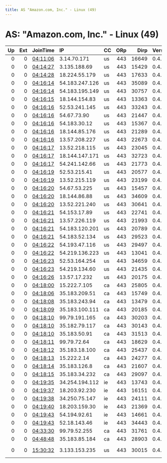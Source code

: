 ```yaml
---
title: AS "Amazon.com, Inc." - Linux (49)
---
```


# AS: "Amazon.com, Inc." - Linux (49)

|   Up |   Ext | JoinTime                                                                                            | IP             | CC   |   ORp |   Dirp | Version   | Contact               | Nickname   |   eFamMembers |
|-----:|------:|:----------------------------------------------------------------------------------------------------|:---------------|:-----|------:|-------:|:----------|:----------------------|:-----------|--------------:|
|    0 |     0 | [04:11:06](https://metrics.torproject.org/rs.html#details/874F3FD1512242A7F28335D9F4B6AB6233222665) | 3.14.70.171    | us   |   443 |  16649 | 0.4.2.6   | None                  | Unnamed    |             1 |
|    0 |     0 | [04:14:27](https://metrics.torproject.org/rs.html#details/4B98155897B22B23B40CACE1C26DCC424BC6BD0C) | 3.135.188.69   | us   |   443 |  15429 | 0.4.2.6   | None                  | Unnamed    |             1 |
|    0 |     0 | [04:14:28](https://metrics.torproject.org/rs.html#details/675730AAC83F19CBF7FB7E5460E4539EAFE0628E) | 18.224.55.179  | us   |   443 |  17633 | 0.4.2.6   | None                  | Unnamed    |             1 |
|    0 |     0 | [04:16:14](https://metrics.torproject.org/rs.html#details/1B0E915C78D5339F8B8D6E9780F430F0CBE7C69D) | 54.183.247.126 | us   |   443 |  35089 | 0.4.2.6   | None                  | Unnamed    |             1 |
|    0 |     0 | [04:16:14](https://metrics.torproject.org/rs.html#details/DB7C042A63E49E05622B624F974E55901190DCD7) | 54.183.195.149 | us   |   443 |  30757 | 0.4.2.6   | None                  | Unnamed    |             1 |
|    0 |     0 | [04:16:15](https://metrics.torproject.org/rs.html#details/E158F0126D7B25668751810429D66F67FF0934BD) | 18.144.154.83  | us   |   443 |  13363 | 0.4.2.6   | None                  | Unnamed    |             1 |
|    0 |     0 | [04:16:16](https://metrics.torproject.org/rs.html#details/57CFABF87A6640CE6AF58D58A77CC7BA937B9B36) | 52.53.241.145  | us   |   443 |  33243 | 0.4.2.6   | None                  | Unnamed    |             1 |
|    0 |     0 | [04:16:16](https://metrics.torproject.org/rs.html#details/5B5D895FAC7681A70FFB2166FCCCB60AEEDBAED6) | 54.67.73.90    | us   |   443 |  21447 | 0.4.2.6   | None                  | Unnamed    |             1 |
|    0 |     0 | [04:16:16](https://metrics.torproject.org/rs.html#details/DCC9357A576802F83FD4E144B7D0DE8C4BC1C388) | 54.183.30.12   | us   |   443 |  15367 | 0.4.2.6   | None                  | Unnamed    |             1 |
|    0 |     0 | [04:16:16](https://metrics.torproject.org/rs.html#details/E368D881758A1F0033C2C47195BC92C648E16F35) | 18.144.85.176  | us   |   443 |  21289 | 0.4.2.6   | None                  | Unnamed    |             1 |
|    0 |     0 | [04:16:16](https://metrics.torproject.org/rs.html#details/EFD28B78AFB86FA3429551952B3CC6BF2754D11C) | 13.57.208.227  | us   |   443 |  22673 | 0.4.2.6   | None                  | Unnamed    |             1 |
|    0 |     0 | [04:16:17](https://metrics.torproject.org/rs.html#details/4A9915D248988A1FEC8525479E42CDE9AA95010E) | 13.52.218.115  | us   |   443 |  23045 | 0.4.2.6   | None                  | Unnamed    |             1 |
|    0 |     0 | [04:16:17](https://metrics.torproject.org/rs.html#details/6110357F11A431A3AE852F39D0E792CD07069FE8) | 18.144.147.171 | us   |   443 |  32723 | 0.4.2.6   | None                  | Unnamed    |             1 |
|    0 |     0 | [04:16:17](https://metrics.torproject.org/rs.html#details/E8E00376A433F7E2569396CB25E7CE3BF4BEA49A) | 54.241.142.66  | us   |   443 |  21773 | 0.4.2.6   | None                  | Unnamed    |             1 |
|    0 |     0 | [04:16:19](https://metrics.torproject.org/rs.html#details/CE1D1B2D0DB44DF1D50BB588251C5F0EF956145A) | 52.53.215.41   | us   |   443 |  20577 | 0.4.2.6   | None                  | Unnamed    |             1 |
|    0 |     0 | [04:16:19](https://metrics.torproject.org/rs.html#details/EF9532C7B0C8A2BC9FDD90F91C04A515010076AB) | 13.52.215.119  | us   |   443 |  23199 | 0.4.2.6   | None                  | Unnamed    |             1 |
|    0 |     0 | [04:16:20](https://metrics.torproject.org/rs.html#details/65C2F7ACE871B7DEC568C7C86FDAE00D1CC7643F) | 54.67.53.225   | us   |   443 |  15457 | 0.4.2.6   | None                  | Unnamed    |             1 |
|    0 |     0 | [04:16:20](https://metrics.torproject.org/rs.html#details/9E0BD3B5C2DD847B980D405043DC8507A5B31C89) | 18.144.86.88   | us   |   443 |  34609 | 0.4.2.6   | None                  | Unnamed    |             1 |
|    0 |     0 | [04:16:20](https://metrics.torproject.org/rs.html#details/F0AA07B4410A42D90444C9B2E02EE7A427D2EA53) | 13.52.221.240  | us   |   443 |  30641 | 0.4.2.6   | None                  | Unnamed    |             1 |
|    0 |     0 | [04:16:21](https://metrics.torproject.org/rs.html#details/170149B10AE317B1CCE0F0C024F8C3821B0B3A97) | 54.153.17.89   | us   |   443 |  22741 | 0.4.2.6   | None                  | Unnamed    |             1 |
|    0 |     0 | [04:16:21](https://metrics.torproject.org/rs.html#details/9D414E84DC4E358DBF07D9A0270965396DD9CDCD) | 13.57.226.119  | us   |   443 |  21993 | 0.4.2.6   | None                  | Unnamed    |             1 |
|    0 |     0 | [04:16:21](https://metrics.torproject.org/rs.html#details/A64156CAC359CC9F744B1C7F1E3BF93DFE2CA943) | 54.183.120.201 | us   |   443 |  20789 | 0.4.2.6   | None                  | Unnamed    |             1 |
|    0 |     0 | [04:16:21](https://metrics.torproject.org/rs.html#details/E8B91B3D8FCFE5B4F60B497C10AD7D00A909046C) | 54.183.52.134  | us   |   443 |  29523 | 0.4.2.6   | None                  | Unnamed    |             1 |
|    0 |     0 | [04:16:22](https://metrics.torproject.org/rs.html#details/19EA33B39BBF3914464F1681D816B9514A7E271B) | 54.193.47.116  | us   |   443 |  29497 | 0.4.2.6   | None                  | Unnamed    |             1 |
|    0 |     0 | [04:16:22](https://metrics.torproject.org/rs.html#details/7CC3EB53CB272B390ED880FEB73B0E2CDB1C46B9) | 54.219.136.223 | us   |   443 |  13041 | 0.4.2.6   | None                  | Unnamed    |             1 |
|    0 |     0 | [04:16:23](https://metrics.torproject.org/rs.html#details/C30989AC28AC152752EB2E47D09E302A0F8F1ABC) | 52.53.164.254  | us   |   443 |  34659 | 0.4.2.6   | None                  | Unnamed    |             1 |
|    0 |     0 | [04:16:23](https://metrics.torproject.org/rs.html#details/DB051D114EE8BDFA2DEE8F93122BD9A1CAB27DD1) | 54.219.134.60  | us   |   443 |  21435 | 0.4.2.6   | None                  | Unnamed    |             1 |
|    0 |     0 | [04:16:26](https://metrics.torproject.org/rs.html#details/25F2719C7E2DFFC98000B37D026C77F4489C838C) | 13.57.17.232   | us   |   443 |  20175 | 0.4.2.6   | None                  | Unnamed    |             1 |
|    0 |     0 | [04:18:00](https://metrics.torproject.org/rs.html#details/6697C79B23FAAC34E5CC7B894DD35CFA902B9DCC) | 15.222.7.105   | ca   |   443 |  25805 | 0.4.2.6   | None                  | Unnamed    |             1 |
|    0 |     0 | [04:18:06](https://metrics.torproject.org/rs.html#details/7091D5EDB9AFB1D6651FFD21DCCBCAEEA04280CF) | 35.183.209.51  | ca   |   443 |  15749 | 0.4.2.6   | None                  | Unnamed    |             1 |
|    0 |     0 | [04:18:08](https://metrics.torproject.org/rs.html#details/EA163BC7F8B9F79EA2566A2AEAB48F46DA5ED39B) | 35.183.243.94  | ca   |   443 |  13479 | 0.4.2.6   | None                  | Unnamed    |             1 |
|    0 |     0 | [04:18:09](https://metrics.torproject.org/rs.html#details/EFE7E9F479FC66DB7626A42DA0E357886FCAD314) | 35.183.100.111 | ca   |   443 |  20185 | 0.4.2.6   | None                  | Unnamed    |             1 |
|    0 |     0 | [04:18:10](https://metrics.torproject.org/rs.html#details/8FB14A139E3697FFDC5769504E403B25E9605C4D) | 99.79.191.165  | ca   |   443 |  30203 | 0.4.2.6   | None                  | Unnamed    |             1 |
|    0 |     0 | [04:18:10](https://metrics.torproject.org/rs.html#details/D6D92D1B3F73563E053113EBDA2E04B3FE046B1F) | 35.182.79.117  | ca   |   443 |  30143 | 0.4.2.6   | None                  | Unnamed    |             1 |
|    0 |     0 | [04:18:10](https://metrics.torproject.org/rs.html#details/F4F380BF8761D57BEAF70BAF942944978E0969E8) | 35.183.50.91   | ca   |   443 |  31513 | 0.4.2.6   | None                  | Unnamed    |             1 |
|    0 |     0 | [04:18:11](https://metrics.torproject.org/rs.html#details/CB582555F9699BC07E3B7CF02A99FC06201D856A) | 99.79.72.64    | ca   |   443 |  18629 | 0.4.2.6   | None                  | Unnamed    |             1 |
|    0 |     0 | [04:18:12](https://metrics.torproject.org/rs.html#details/5C5CCA13C62914BA6DFB7F84364AEC8FB5AB1E92) | 35.183.18.100  | ca   |   443 |  25437 | 0.4.2.6   | None                  | Unnamed    |             1 |
|    0 |     0 | [04:18:13](https://metrics.torproject.org/rs.html#details/E36CB45B9778EA0605C730EE26F1F924750BF975) | 15.222.2.14    | ca   |   443 |  24277 | 0.4.2.6   | None                  | Unnamed    |             1 |
|    0 |     0 | [04:18:14](https://metrics.torproject.org/rs.html#details/C158DA73209716A545C847F02BADF53963CCCBF3) | 35.183.126.8   | ca   |   443 |  21607 | 0.4.2.6   | None                  | Unnamed    |             1 |
|    0 |     0 | [04:18:15](https://metrics.torproject.org/rs.html#details/85EF5BF96F89A2184E5C8E2500017F38755B1EE0) | 35.183.34.232  | ca   |   443 |  29097 | 0.4.2.6   | None                  | Unnamed    |             1 |
|    0 |     0 | [04:19:35](https://metrics.torproject.org/rs.html#details/DC2E6FD9323504ED817CD6400F568AA218592064) | 34.254.194.112 | ie   |   443 |  13743 | 0.4.2.6   | None                  | Unnamed    |             1 |
|    0 |     0 | [04:19:37](https://metrics.torproject.org/rs.html#details/E0601D04EC6640E967842A89BF194433382A3ABB) | 18.203.92.230  | ie   |   443 |  16151 | 0.4.2.6   | None                  | Unnamed    |             1 |
|    0 |     0 | [04:19:38](https://metrics.torproject.org/rs.html#details/48A8A9F5328359DE12E554863F597928F1B57A4F) | 34.250.75.147  | ie   |   443 |  24111 | 0.4.2.6   | None                  | Unnamed    |             1 |
|    0 |     0 | [04:19:40](https://metrics.torproject.org/rs.html#details/7887F6BD3AFA6E2B234FAF65AA52D75CA4AAA5B4) | 18.203.159.30  | ie   |   443 |  21369 | 0.4.2.6   | None                  | Unnamed    |             1 |
|    0 |     0 | [04:19:43](https://metrics.torproject.org/rs.html#details/2F6588D9B85FC35B2209659A6339C14685056C10) | 54.194.92.61   | ie   |   443 |  14661 | 0.4.2.6   | None                  | Unnamed    |             1 |
|    0 |     0 | [04:19:43](https://metrics.torproject.org/rs.html#details/4306FFBEF3D429038012772C3A817169F19874E0) | 52.18.143.46   | ie   |   443 |  34443 | 0.4.2.6   | None                  | Unnamed    |             1 |
|    0 |     0 | [04:33:30](https://metrics.torproject.org/rs.html#details/F311D53E95A5EEBFD18C26850683E711B63737DF) | 99.79.52.255   | ca   |   443 |  31761 | 0.4.2.6   | None                  | Unnamed    |             1 |
|    0 |     0 | [04:48:48](https://metrics.torproject.org/rs.html#details/8C58DFCE5417E90B13613A1E25EC05E743569B86) | 35.183.85.184  | ca   |   443 |  28903 | 0.4.2.6   | None                  | Unnamed    |             1 |
|    0 |     0 | [15:30:32](https://metrics.torproject.org/rs.html#details/08582E2A88FEDFAE0E46304B1C7C460D04930847) | 3.133.153.235  | us   |   443 |  30015 | 0.4.2.6   | X &lt;x@email.com&gt; | X          |             1 |
